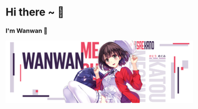 <h1>Hi there ~ 👋</h1>

<h3>I'm Wanwan 💖</h3>

<div>
    <img src="./banner1.png" alt="Kato Megumi" width="auto">
</div>
